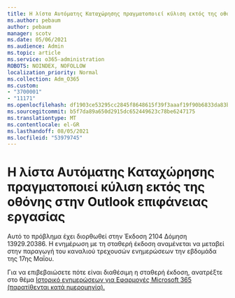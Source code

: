 ```yaml
---
title: Η λίστα Αυτόματης Καταχώρησης πραγματοποιεί κύλιση εκτός της οθόνης στην Outlook επιφάνειας εργασίας
ms.author: pebaum
author: pebaum
manager: scotv
ms.date: 05/06/2021
ms.audience: Admin
ms.topic: article
ms.service: o365-administration
ROBOTS: NOINDEX, NOFOLLOW
localization_priority: Normal
ms.collection: Adm_O365
ms.custom:
- "3700001"
- "11171"
ms.openlocfilehash: df1903ce53295cc2845f8648615f39f3aaaf19f90b6833da83b27ba836e44d4e
ms.sourcegitcommit: b5f7da89a650d2915dc652449623c78be6247175
ms.translationtype: MT
ms.contentlocale: el-GR
ms.lasthandoff: 08/05/2021
ms.locfileid: "53979745"
---
```

# <a name="autocomplete-list-scrolls-off-the-screen-in-outlook-desktop"></a>Η λίστα Αυτόματης Καταχώρησης πραγματοποιεί κύλιση εκτός της οθόνης στην Outlook επιφάνειας εργασίας

Αυτό το πρόβλημα έχει διορθωθεί στην Έκδοση 2104 Δόμηση 13929.20386. Η ενημέρωση με τη σταθερή έκδοση αναμένεται να μεταβεί στην παραγωγή του καναλιού τρεχουσών ενημερώσεων την εβδομάδα της 17ης Μαΐου. 

Για να επιβεβαιώσετε πότε είναι διαθέσιμη η σταθερή έκδοση, ανατρέξτε στο θέμα [Ιστορικό ενημερώσεων για Εφαρμογές Microsoft 365 (παρατίθενται κατά ημερομηνία).](/officeupdates/update-history-microsoft365-apps-by-date)